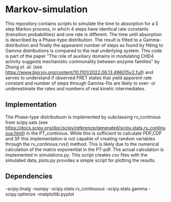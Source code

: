 # Markov-simulation

This repository contains scripts to simulate the time to absorption for a 5 step Markov process, in which 4 steps have 
identical rate constants (transition probabilities) and one rate is different. The time until absorption is described by a Phase-type distribution.
The result is fitted to a Gamma-distribution and finally the appearent number of steps as found by fitting to Gamma distributions is compared to the 
real underlying system.
This code is part of the paper "The role of auxiliary domains in modulating CHD4 activity suggests mechanistic commonality between enzyme families"
by Zhong _et. al._ (see https://www.biorxiv.org/content/10.1101/2022.06.13.496015v2.full) and serves to understand if observed FRET states that yield apparent rate constant and number of steps through Gamma-fits are likely to over-
or underestimate the rates and numbers of real kinetic intermediates.

## Implementation

The Phase-type distributiuon is implemented by subclassing rv_continous from scipy.sats (see https://docs.scipy.org/doc/scipy/reference/generated/scipy.stats.rv_continuous.html) in the PT_continous.
While this is  sufficient to calculate PDF,CDF and SF this implementation is not capable of creating random variables through the rv_continous.rvs() method.
This is likely due to the numerical calculation of the matrix exponential in the PT-pdf.
The actual calculation is implemented in simulations.py. This script creates csv files with the simulated data, plots.py provides a simple script for plotting the results.

## Dependencies

-scipy.linalg
-numpy
-scipy.stats.rv_continuous
-scipy.stats.gamma
-scipy.optimize
-matplotlib.pyplot
